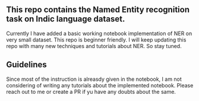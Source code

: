 ## This repo  contains the Named Entity recognition task on Indic language dataset.
 Currently I have added a basic working notebook implementation of NER on very small dataset.  This repo is beginner friendly. I will keep updating this repo with many new techniques and tutorials about NER. So stay tuned. 

 ## Guidelines
 Since most of the instruction is alreasdy given in the notebook, I am not considering of writing any tutorials about the implemented notebook. Please reach out to me or create a PR if yu have any doubts about the same.